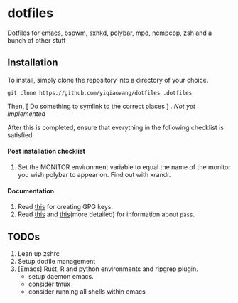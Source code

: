 # dotfiles
Dotfiles for emacs, bspwm, sxhkd, polybar, mpd, ncmpcpp, zsh and a bunch of other stuff


## Installation
To install, simply clone the repository into a directory of your choice.  
```
git clone https://github.com/yiqiaowang/dotfiles .dotfiles
```

Then, [ Do something to symlink to the correct places ] . _Not yet implemented_

After this is completed, ensure that everything in the following checklist is satisfied.  
#### Post installation checklist
1. Set the MONITOR environment variable to equal the name of the monitor you wish polybar to appear on. Find out with xrandr.





#### Documentation
1. Read [this](https://alexcabal.com/creating-the-perfect-gpg-keypair/) for creating GPG keys.
2. Read [this](https://wiki.archlinux.org/index.php/Pass) and [this](https://sanctum.geek.nz/arabesque/linux-crypto-passwords/)(more detailed) for information about ```pass```.

## TODOs
1. Lean up zshrc
2. Setup dotfile management
3. [Emacs] Rust, R and python environments and ripgrep plugin.
   - setup daemon emacs.
   - consider tmux
   - consider running all shells within emacs

